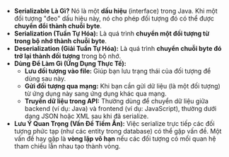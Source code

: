 
- **Serializable Là Gì?** Nó là một **dấu hiệu** (interface) trong Java. Khi một đối tượng "đeo" dấu hiệu này, nó cho phép đối tượng đó có thể được **chuyển đổi thành chuỗi byte**.
- **Serialization (Tuần Tự Hóa):** Là quá trình **chuyển một đối tượng từ trong bộ nhớ thành chuỗi byte**.
- **Deserialization (Giải Tuần Tự Hóa):** Là quá trình **chuyển chuỗi byte đó trở lại thành đối tượng** trong bộ nhớ.
- **Dùng Để Làm Gì (Ứng Dụng Thực Tế):**
    - **Lưu đối tượng vào file:** Giúp bạn lưu trạng thái của đối tượng để dùng sau này.
    - **Gửi đối tượng qua mạng:** Khi bạn cần gửi dữ liệu (là một đối tượng) từ ứng dụng này sang ứng dụng khác qua mạng.
    - **Truyền dữ liệu trong API:** Thường dùng để chuyển dữ liệu giữa backend (ví dụ: Java) và frontend (ví dụ: JavaScript), thường dưới dạng JSON hoặc XML sau khi đã serialize.
- **Lưu Ý Quan Trọng (Vấn Đề Tiềm Ẩn):** Việc serialize trực tiếp các đối tượng phức tạp (như các entity trong database) có thể gặp vấn đề. Một vấn đề hay gặp là **vòng lặp vô hạn** nếu các đối tượng có mối quan hệ tham chiếu lẫn nhau tạo thành vòng.